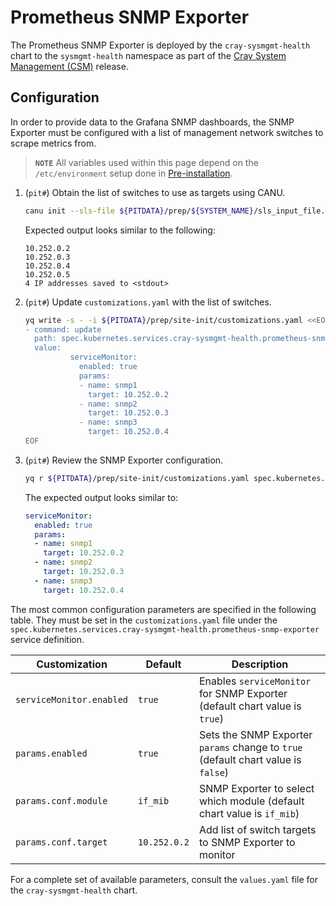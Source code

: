 # Prometheus SNMP Exporter

The Prometheus SNMP Exporter is deployed by the `cray-sysmgmt-health` chart to the `sysmgmt-health` namespace as part of
the [Cray System Management (CSM)](../../../glossary.md#cray-system-management-csm) release.

## Configuration

In order to provide data to the Grafana SNMP dashboards, the SNMP Exporter must be configured with a list of management network switches to scrape metrics from.

> **`NOTE`** All variables used within this page depend on the `/etc/environment` setup done in [Pre-installation](../../../install/pre-installation.md).

1. (`pit#`) Obtain the list of switches to use as targets using CANU.

    ```bash
    canu init --sls-file ${PITDATA}/prep/${SYSTEM_NAME}/sls_input_file.json --out -
    ```

    Expected output looks similar to the following:

    ```text
    10.252.0.2
    10.252.0.3
    10.252.0.4
    10.252.0.5
    4 IP addresses saved to <stdout>
    ```

1. (`pit#`) Update `customizations.yaml` with the list of switches.

    ```bash
    yq write -s - -i ${PITDATA}/prep/site-init/customizations.yaml <<EOF
    - command: update
      path: spec.kubernetes.services.cray-sysmgmt-health.prometheus-snmp-exporter
      value:
              serviceMonitor:
                enabled: true
                params:
                - name: snmp1
                  target: 10.252.0.2
                - name: snmp2
                  target: 10.252.0.3
                - name: snmp3
                  target: 10.252.0.4
    EOF
    ```

1. (`pit#`) Review the SNMP Exporter configuration.

    ```bash
    yq r ${PITDATA}/prep/site-init/customizations.yaml spec.kubernetes.services.cray-sysmgmt-health.prometheus-snmp-exporter
    ```

    The expected output looks similar to:

    ```yaml
    serviceMonitor:
      enabled: true
      params:
      - name: snmp1
        target: 10.252.0.2
      - name: snmp2
        target: 10.252.0.3
      - name: snmp3
        target: 10.252.0.4
    ```

The most common configuration parameters are specified in the following table. They must be set in the `customizations.yaml` file
under the `spec.kubernetes.services.cray-sysmgmt-health.prometheus-snmp-exporter` service definition.

| Customization            | Default      | Description                                                                         |
|--------------------------|--------------|-------------------------------------------------------------------------------------|
| `serviceMonitor.enabled` | `true`       | Enables `serviceMonitor` for SNMP Exporter \(default chart value is `true`\)        |
| `params.enabled`         | `true`       | Sets the SNMP Exporter `params` change to `true` \(default chart value is `false`\) |
| `params.conf.module`     | `if_mib`     | SNMP Exporter to select which module \(default chart value is `if_mib`\)            |
| `params.conf.target`     | `10.252.0.2` | Add list of switch targets to SNMP Exporter to monitor                              |

For a complete set of available parameters, consult the `values.yaml` file for the `cray-sysmgmt-health` chart.
